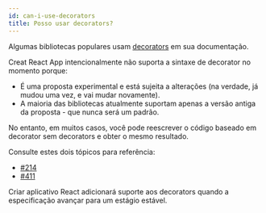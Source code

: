 ```yaml
---
id: can-i-use-decorators
title: Posso usar decorators?
---
```


Algumas bibliotecas populares usam [decorators](https://medium.com/google-developers/exploring-es7-decorators-76ecb65fb841) em sua documentação.

Creat React App intencionalmente não suporta a sintaxe de decorator no momento porque:

- É uma proposta experimental e está sujeita a alterações (na verdade, já mudou uma vez, e vai mudar novamente).
- A maioria das bibliotecas atualmente suportam apenas a versão antiga da proposta - que nunca será um padrão.

No entanto, em muitos casos, você pode reescrever o código baseado em decorator sem decorators e obter o mesmo resultado.

Consulte estes dois tópicos para referência:

- [#214](https://github.com/facebook/create-react-app/issues/214)
- [#411](https://github.com/facebook/create-react-app/issues/411)

Criar aplicativo React adicionará suporte aos decorators quando a especificação avançar para um estágio estável.

